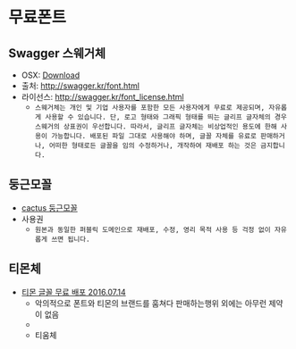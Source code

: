# 무료폰트

## Swagger 스웨거체
* OSX: [Download](swagger/SDSwagger.otf)
* 출처: http://swagger.kr/font.html
* 라이선스: http://swagger.kr/font_license.html
  * `스웨거체는 개인 및 기업 사용자를 포함한 모든 사용자에게 무료로 제공되며, 자유롭게 사용할 수 있습니다. 단, 로고 형태와 그래픽 형태를 띄는 글리프 글자체의 경우 스웨거의 상표권이 우선합니다. 따라서, 글리프 글자체는 비상업적인 용도에 한해 사용이 가능합니다. 배포된 파일 그대로 사용해야 하며, 글꼴 자체를 유료로 판매하거나, 어떠한 형태로든 글꼴을 임의 수정하거나, 개작하여 재배포 하는 것은 금지합니다.`

## 둥근모꼴
* [cactus 둥근모꼴](https://cactus.tistory.com/193)
* 사용권
  * `원본과 동일한 퍼블릭 도메인으로 재배포, 수정, 영리 목적 사용 등 걱정 없이 자유롭게 쓰면 됩니다.`
  
## 티몬체
* [티몬 글꼴 무료 배포 2016.07.14](https://brunch.co.kr/@creative/32)
  * 악의적으로 폰트와 티몬의 브랜드를 훔쳐다 판매하는행위 외에는 아무런 제약이 없음
  * 
  * 티움체